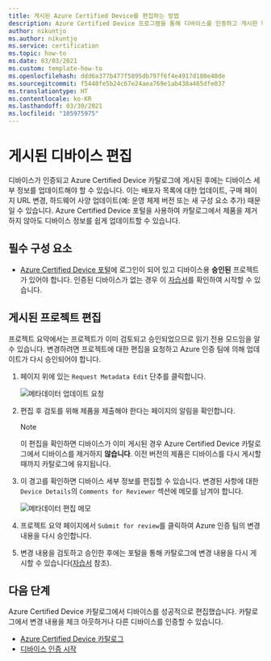 ```yaml
---
title: 게시된 Azure Certified Device를 편집하는 방법
description: Azure Certified Device 프로그램을 통해 디바이스를 인증하고 게시한 다음 디바이스 정보를 편집하는 가이드입니다.
author: nikuntjo
ms.author: nikuntjo
ms.service: certification
ms.topic: how-to
ms.date: 03/03/2021
ms.custom: template-how-to
ms.openlocfilehash: ddd6a377b477f5895db797f6f4e4917d180e40de
ms.sourcegitcommit: f5448fe5b24c67e24aea769e1ab438a465dfe037
ms.translationtype: HT
ms.contentlocale: ko-KR
ms.lasthandoff: 03/30/2021
ms.locfileid: "105975975"
---
```

# <a name="edit-your-published-device"></a>게시된 디바이스 편집

디바이스가 인증되고 Azure Certified Device 카탈로그에 게시된 후에는 디바이스 세부 정보를 업데이트해야 할 수 있습니다. 이는 배포자 목록에 대한 업데이트, 구매 페이지 URL 변경, 하드웨어 사양 업데이트(예: 운영 체제 버전 또는 새 구성 요소 추가) 때문일 수 있습니다. Azure Certified Device 포털을 사용하여 카탈로그에서 제품을 제거하지 않아도 디바이스 정보를 쉽게 업데이트할 수 있습니다.

## <a name="prerequisites"></a>필수 구성 요소

- [Azure Certified Device 포털](https://certify.azure.com)에 로그인이 되어 있고 디바이스용 **승인된** 프로젝트가 있어야 합니다. 인증된 디바이스가 없는 경우 이 [자습서](tutorial-01-creating-your-project.md)를 확인하여 시작할 수 있습니다.

## <a name="editing-your-published-project"></a>게시된 프로젝트 편집

프로젝트 요약에서는 프로젝트가 이미 검토되고 승인되었으므로 읽기 전용 모드임을 알 수 있습니다. 변경하려면 프로젝트에 대한 편집을 요청하고 Azure 인증 팀에 의해 업데이트가 다시 승인되어야 합니다.

1. 페이지 위에 있는 `Request Metadata Edit` 단추를 클릭합니다.  

    ![메타데이터 업데이트 요청](./media/images/request-metadata-edit.png)

1. 편집 후 검토를 위해 제품을 제출해야 한다는 페이지의 알림을 확인합니다.
    > [!NOTE]
    > 이 편집을 확인하면 디바이스가 이미 게시된 경우 Azure Certified Device 카탈로그에서 디바이스를 제거하지 **않습니다**. 이전 버전의 제품은 디바이스를 다시 게시할 때까지 카탈로그에 유지됩니다.

1. 이 경고를 확인하면 디바이스 세부 정보를 편집할 수 있습니다. 변경된 사항에 대한 `Device Details`의 `Comments for Reviewer` 섹션에 메모를 남겨야 합니다.

    ![메타데이터 편집 메모](./media/images/edit-notes.png)

1. 프로젝트 요약 페이지에서 `Submit for review`를 클릭하여 Azure 인증 팀의 변경 내용을 다시 승인합니다.
1. 변경 내용을 검토하고 승인한 후에는 포털을 통해 카탈로그에 변경 내용을 다시 게시할 수 있습니다([자습서](./tutorial-04-publishing-your-device.md) 참조).

## <a name="next-steps"></a>다음 단계

Azure Certified Device 카탈로그에서 디바이스를 성공적으로 편집했습니다. 카탈로그에서 변경 내용을 체크 아웃하거나 다른 디바이스를 인증할 수 있습니다.
- [Azure Certified Device 카탈로그](https://devicecatalog.azure.com/)
- [디바이스 인증 시작](./tutorial-01-creating-your-project.md)
